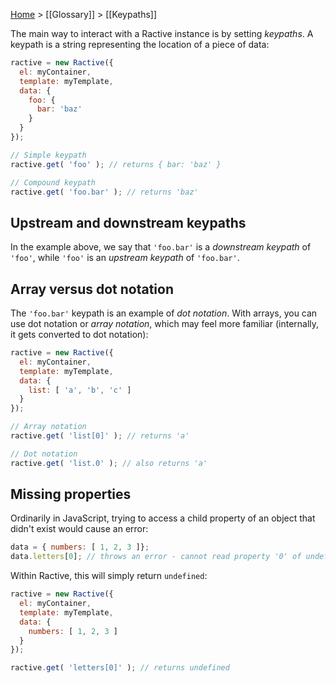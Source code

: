 [Home](ractive-js-documentation) > [[Glossary]] > [[Keypaths]]

The main way to interact with a Ractive instance is by setting *keypaths*. A keypath is a string representing the location of a piece of data:

```js
ractive = new Ractive({
  el: myContainer,
  template: myTemplate,
  data: {
    foo: {
      bar: 'baz'
    }
  }
});

// Simple keypath
ractive.get( 'foo' ); // returns { bar: 'baz' }

// Compound keypath
ractive.get( 'foo.bar' ); // returns 'baz'
```

## Upstream and downstream keypaths

In the example above, we say that `'foo.bar'` is a *downstream keypath* of `'foo'`, while `'foo'` is an *upstream keypath* of `'foo.bar'`.

## Array versus dot notation

The `'foo.bar'` keypath is an example of *dot notation*. With arrays, you can use dot notation or *array notation*, which may feel more familiar (internally, it gets converted to dot notation):

```js
ractive = new Ractive({
  el: myContainer,
  template: myTemplate,
  data: {
    list: [ 'a', 'b', 'c' ]
  }
});

// Array notation
ractive.get( 'list[0]' ); // returns 'a'

// Dot notation
ractive.get( 'list.0' ); // also returns 'a'
```

## Missing properties

Ordinarily in JavaScript, trying to access a child property of an object that didn't exist would cause an error:

```js
data = { numbers: [ 1, 2, 3 ]};
data.letters[0]; // throws an error - cannot read property '0' of undefined
```

Within Ractive, this will simply return `undefined`:

```js
ractive = new Ractive({
  el: myContainer,
  template: myTemplate,
  data: {
    numbers: [ 1, 2, 3 ]
  }
});

ractive.get( 'letters[0]' ); // returns undefined
```